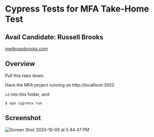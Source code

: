 # Cypress Tests for MFA Take-Home Test

## Avail Candidate: Russell Brooks

me@russbrooks.com

## Overview

Pull this repo down.

Have the MFA project running on http://localhost:3002

`cd` into this folder, and:

`$ npx cypress run`

## Screenshot

![Screen Shot 2020-10-05 at 5 44 47 PM](https://user-images.githubusercontent.com/214047/95135642-bc123080-0732-11eb-9d42-5e712e19dd09.png)
